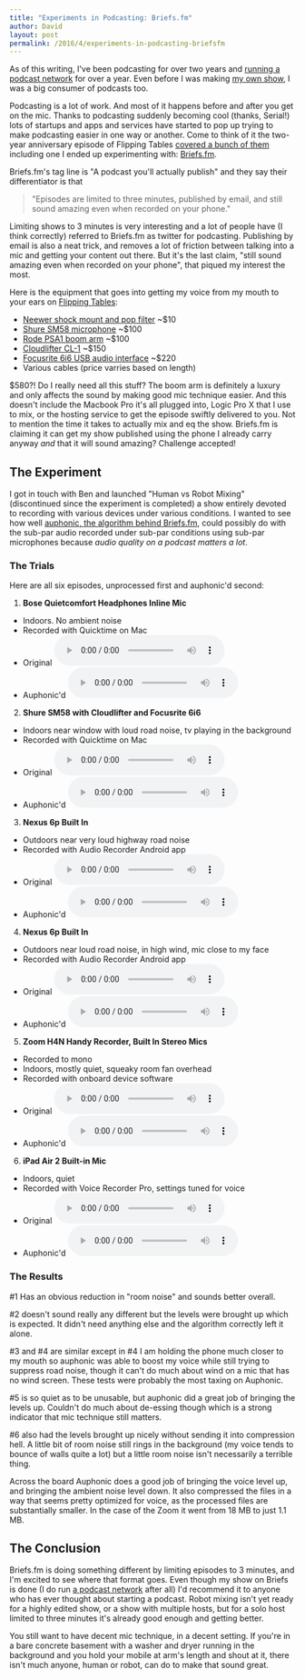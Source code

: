 ```yaml
---
title: "Experiments in Podcasting: Briefs.fm"
author: David
layout: post
permalink: /2016/4/experiments-in-podcasting-briefsfm
---
```

As of this writing, I've been podcasting for over two years and [running a podcast network](http://sunriserobot.net) for over a year. Even before I was making [my own show](http://sunriserobot.net/flippingtables), I was a big consumer of podcasts too.

Podcasting is a lot of work. And most of it happens before and after you get on the mic. Thanks to podcasting suddenly becoming cool (thanks, Serial!) lots of startups and apps and services have started to pop up trying to make podcasting easier in one way or another. Come to think of it the two-year anniversary episode of Flipping Tables [covered a bunch of them](http://sunriserobot.net/flippingtables/104/) including one I ended up experimenting with: [Briefs.fm](https://briefs.fm).

Briefs.fm's tag line is "A podcast you'll actually publish" and they say their differentiator is that

> "Episodes are limited to three minutes, published by email, and still sound amazing even when recorded on your phone."

Limiting shows to 3 minutes is very interesting and a lot of people have (I think correctly) referred to Briefs.fm as twitter for podcasting. Publishing by email is also a neat trick, and removes a lot of friction between talking into a mic and getting your content out there. But it's the last claim, "still sound amazing even when recorded on your phone", that piqued my interest the most.

Here is the equipment that goes into getting my voice from my mouth to your ears on [Flipping Tables](http://sunriserobot.net/flippingtables):

- [Neewer shock mount and pop filter](http://amzn.com/B00JZBC0NA) ~$10
- [Shure SM58 microphone](http://amzn.com/B000CZ0R42) ~$100
- [Rode PSA1 boom arm](http://amzn.com/B001D7UYBO) ~$100
- [Cloudlifter CL-1](http://amzn.com/B004MQSV04) ~$150
- [Focusrite 6i6 USB audio interface](http://amzn.com/B00CP4IIJY) ~$220
- Various cables (price varries based on length)

$580?! Do I really need all this stuff? The boom arm is definitely a luxury and only affects the sound by making good mic technique easier. And this doesn't include the Macbook Pro it's all plugged into, Logic Pro X that I use to mix, or the hosting service to get the episode swiftly delivered to you. Not to mention the time it takes to actually mix and eq the show. Briefs.fm is claiming it can get my show published using the phone I already carry anyway _and_ that it will sound amazing? Challenge accepted!

## The Experiment

I got in touch with Ben and launched "Human vs Robot Mixing" (discontinued since the experiment is completed) a show entirely devoted to recording with various devices under various conditions. I wanted to see how well [auphonic, the algorithm behind Briefs.fm](https://auphonic.com/), could possibly do with the sub-par audio recorded under sub-par conditions using sub-par microphones because _audio quality on a podcast matters a lot_.

### The Trials

Here are all six episodes, unprocessed first and auphonic'd second:

1. **Bose Quietcomfort Headphones Inline Mic**
  - Indoors. No ambient noise
  - Recorded with Quicktime on Mac
  - Original <audio src="/post-audio/briefs.fm/original/1-bose-inline-inside.mp4" controls preload type="audio/mpeg"></audio>
  - Auphonic'd <audio src="/post-audio/briefs.fm/mixed/1-bose-inline-inside.mp3" controls preload type="audio/mpeg"></audio>
2. **Shure SM58 with Cloudlifter and Focusrite 6i6**
  - Indoors near window with loud road noise, tv playing in the background
  - Recorded with Quicktime on Mac
  - Original <audio src="/post-audio/briefs.fm/original/2-sm58-inside.mp4" controls preload type="audio/mpeg"></audio>
  - Auphonic'd <audio src="/post-audio/briefs.fm/mixed/2-sm58-inside.mp3" controls preload type="audio/mpeg"></audio>
3. **Nexus 6p Built In**
  - Outdoors near very loud highway road noise
  - Recorded with Audio Recorder Android app
  - Original <audio src="/post-audio/briefs.fm/original/3-nexus6p-outside.wav" controls preload type="audio/mpeg"></audio>
  - Auphonic'd <audio src="/post-audio/briefs.fm/mixed/3-nexus6p-outside.mp3" controls preload type="audio/mpeg"></audio>
4. **Nexus 6p Built In**
  - Outdoors near loud road noise, in high wind, mic close to my face
  - Recorded with Audio Recorder Android app
  - Original <audio src="/post-audio/briefs.fm/original/4-nexus6p-outside.wav" controls preload type="audio/mpeg"></audio>
  - Auphonic'd <audio src="/post-audio/briefs.fm/mixed/4-nexus6p-outside.mp3" controls preload type="audio/mpeg"></audio>
5. **Zoom H4N Handy Recorder, Built In Stereo Mics**
  - Recorded to mono
  - Indoors, mostly quiet, squeaky room fan overhead
  - Recorded with onboard device software
  - Original <audio src="/post-audio/briefs.fm/original/5-zoom-h4n-inside.wav" controls preload type="audio/mpeg"></audio>
  - Auphonic'd <audio src="/post-audio/briefs.fm/mixed/5-zoom-h4n-inside.mp3" controls preload type="audio/mpeg"></audio>
6. **iPad Air 2 Built-in Mic**
  - Indoors, quiet
  - Recorded with Voice Recorder Pro, settings tuned for voice
  - Original <audio src="/post-audio/briefs.fm/original/6-ipadair2-inside.mp4" controls preload type="audio/mpeg"></audio>
  - Auphonic'd <audio src="/post-audio/briefs.fm/mixed/6-ipadair2-inside.mp3" controls preload type="audio/mpeg"></audio>

### The Results

\#1 Has an obvious reduction in "room noise" and sounds better overall.

\#2 doesn't sound really any different but the levels were brought up which is expected. It didn't need anything else and the algorithm correctly left it alone.

\#3 and #4 are similar except in #4 I am holding the phone much closer to my mouth so auphonic was able to boost my voice while still trying to suppress road noise, though it can't do much about wind on a mic that has no wind screen. These tests were probably the most taxing on Auphonic.

\#5 is so quiet as to be unusable, but auphonic did a great job of bringing the levels up. Couldn't do much about de-essing though which is a strong indicator that mic technique still matters.

\#6 also had the levels brought up nicely without sending it into compression hell. A little bit of room noise still rings in the background (my voice tends to bounce of walls quite a lot) but a little room noise isn't necessarily a terrible thing.

Across the board Auphonic does a good job of bringing the voice level up, and bringing the ambient noise level down. It also compressed the files in a way that seems pretty optimized for voice, as the processed files are substantially smaller. In the case of the Zoom it went from 18 MB to just 1.1 MB.

## The Conclusion

Briefs.fm is doing something different by limiting episodes to 3 minutes, and I'm excited to see where that format goes. Even though my show on Briefs is done (I do run [a podcast network](http://sunriserobot.net) after all) I'd recommend it to anyone who has ever thought about starting a podcast. Robot mixing isn't yet ready for a highly edited show, or a show with multiple hosts, but for a solo host limited to three minutes it's already good enough and getting better.

You still want to have decent mic technique, in a decent setting. If you're in a bare concrete basement with a washer and dryer running in the background and you hold your mobile at arm's length and shout at it, there isn't much anyone, human or robot, can do to make that sound great.
